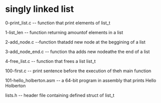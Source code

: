 # singly linked list

0-print_list.c -- function that print elements of list_t

1-list_len -- function returning amountof elements in a list

2-add_node.c --function thatadd new node at the beggining of a list

3-add_node_end.c -- function tha adds new nodeathe the end of a list

4-free_list.c -- function that frees a list list_t

100-first.c -- print sentence before the execution of theh main function

101-hello_holberton.asm -- a 64-bit program in assembly that prints Hello Holberton

lists.h -- header file containing defined struct of list_t
